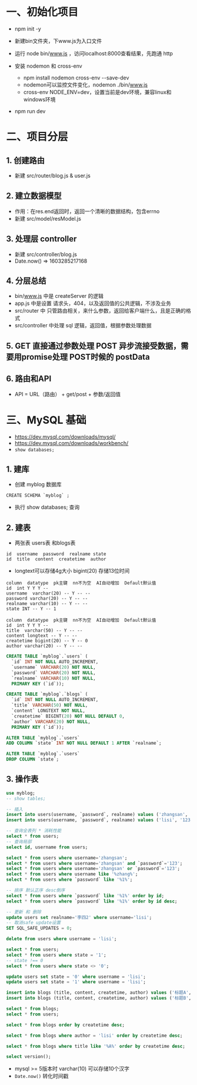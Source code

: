 # 一、初始化项目

- npm init -y
- 新建bin文件夹，下www.js为入口文件
- 运行 node bin/www.js ，访问localhost:8000查看结果，先跑通 http

- 安装 nodemon 和 cross-env
  - npm install nodemon cross-env --save-dev
  - nodemon可以监控文件变化，nodemon ./bin/www.js
  - cross-env NODE_ENV=dev，设置当前是dev环境，兼容linux和windows环境

- npm run dev

# 二、项目分层

## 1. 创建路由

- 新建 src/router/blog.js & user.js

## 2. 建立数据模型

- 作用：在res.end返回时，返回一个清晰的数据结构，包含errno
- 新建 src/model/resModel.js

## 3. 处理层 controller

- 新建 src/controller/blog.js
- Date.now()  =>  1603285217168

## 4. 分层总结

- bin/www.js 中是 createServer 的逻辑
- app.js 中是设置 请求头，404，以及返回值的公共逻辑，不涉及业务
- src/router 中 只管路由相关，来什么参数，返回给客户端什么，且是正确的格式
- src/controller 中处理 sql 逻辑，返回值，根据参数处理数据

## 5. GET 直接通过参数处理  POST 异步流接受数据，需要用promise处理 POST时候的 postData

## 6. 路由和API

- API = URL（路由） + get/post + 参数/返回值

# 三、MySQL 基础

- https://dev.mysql.com/downloads/mysql/
- https://dev.mysql.com/downloads/workbench/
- `show databases;`

## 1. 建库

- 创建 myblog 数据库
```
CREATE SCHEMA `myblog` ;
```
- 执行 show databases; 查询

## 2. 建表

- 两张表 users表 和blogs表

```
id  username  password  realname state
id  title  content  createtime  author
```

- longtext可以存储4g大小  bigint(20) 存储13位时间

```
column  datatype  pk主键  nn不为空  AI自动增加  Default默认值
id  int Y Y Y --
username  varchar(20) -- Y -- --
password varchar(20) -- Y -- -- 
realname varchar(10) -- Y -- --
state INT -- Y -- 1
```

```
column  datatype  pk主键  nn不为空  AI自动增加  Default默认值
id  int Y Y Y --
title  varchar(50) -- Y -- --
content longtext -- Y -- -- 
createtime bigint(20) -- Y -- 0
author varchar(20) -- Y -- -- 
```

```sql
CREATE TABLE `myblog`.`users` (
  `id` INT NOT NULL AUTO_INCREMENT,
  `username` VARCHAR(20) NOT NULL,
  `password` VARCHAR(20) NOT NULL,
  `realname` VARCHAR(10) NOT NULL,
  PRIMARY KEY (`id`));

CREATE TABLE `myblog`.`blogs` (
  `id` INT NOT NULL AUTO_INCREMENT,
  `title` VARCHAR(50) NOT NULL,
  `content` LONGTEXT NOT NULL,
  `createtime` BIGINT(20) NOT NULL DEFAULT 0,
  `author` VARCHAR(20) NOT NULL,
  PRIMARY KEY (`id`));

ALTER TABLE `myblog`.`users` 
ADD COLUMN `state` INT NOT NULL DEFAULT 1 AFTER `realname`;

ALTER TABLE `myblog`.`users` 
DROP COLUMN `state`;
```

## 3. 操作表

```sql
use myblog;
-- show tables;

-- 插入
insert into users(username, `password`, realname) values ('zhangsan', '123', '张三');
insert into users(username, `password`, realname) values ('lisi', '123', '李四');

-- 查询全表列 * 消耗性能
select * from users;
-- 查询局部
select id, username from users;

select * from users where username='zhangsan';
select * from users where username='zhangsan' and `password`='123';
select * from users where username='zhangsan' or `password`='123';
select * from users where username like '%zhang%';
select * from users where `password` like '%1%';

-- 排序 默认正序 desc倒序
select * from users where `password` like '%1%' order by id;
select * from users where `password` like '%1%' order by id desc;

-- 更新 和 删除
update users set realname='李四2' where username='lisi';
-- 取消safe update设置
SET SQL_SAFE_UPDATES = 0;

delete from users where username = 'lisi';

select * from users;
select * from users where state = '1';
-- state !== 0
select * from users where state <> '0';

update users set state = '0' where username = 'lisi';
update users set state = '1' where username = 'lisi';

insert into blogs (title, content, createtime, author) values ('标题A', '内容A', 1604477996182, 'zhangsan');
insert into blogs (title, content, createtime, author) values ('标题B', '内容B', 1604478256477, 'lisi');

select * from blogs;
select * from users;

select * from blogs order by createtime desc;

select * from blogs where author = 'lisi' order by createtime desc;

select * from blogs where title like '%A%' order by createtime desc;

select version();
```

- mysql >= 5版本时 varchar(10) 可以存储10个汉字
- `Date.now()` 转化时间戳